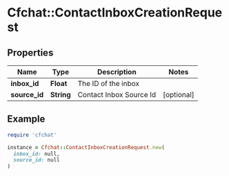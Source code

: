 # Cfchat::ContactInboxCreationRequest

## Properties

| Name | Type | Description | Notes |
| ---- | ---- | ----------- | ----- |
| **inbox_id** | **Float** | The ID of the inbox |  |
| **source_id** | **String** | Contact Inbox Source Id | [optional] |

## Example

```ruby
require 'cfchat'

instance = Cfchat::ContactInboxCreationRequest.new(
  inbox_id: null,
  source_id: null
)
```

